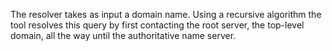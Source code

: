 The resolver takes as input a domain name. Using a recursive algorithm the tool resolves this query by first contacting the root server, the top-level domain,
all the way until the authoritative name server.
